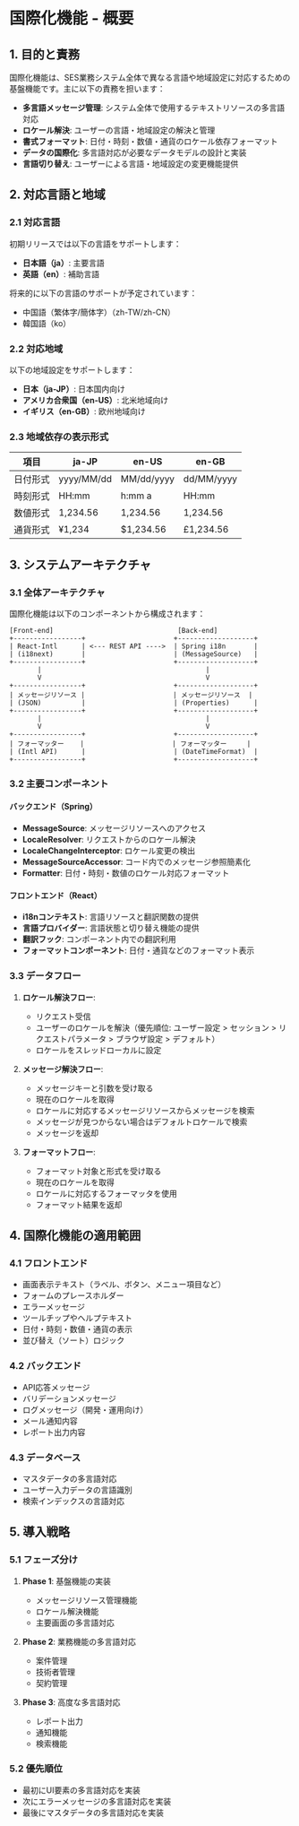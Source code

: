 # 国際化機能 - 概要

## 1. 目的と責務

国際化機能は、SES業務システム全体で異なる言語や地域設定に対応するための基盤機能です。主に以下の責務を担います：

- **多言語メッセージ管理**: システム全体で使用するテキストリソースの多言語対応
- **ロケール解決**: ユーザーの言語・地域設定の解決と管理
- **書式フォーマット**: 日付・時刻・数値・通貨のロケール依存フォーマット
- **データの国際化**: 多言語対応が必要なデータモデルの設計と実装
- **言語切り替え**: ユーザーによる言語・地域設定の変更機能提供

## 2. 対応言語と地域

### 2.1 対応言語

初期リリースでは以下の言語をサポートします：

- **日本語（ja）**: 主要言語
- **英語（en）**: 補助言語

将来的に以下の言語のサポートが予定されています：

- 中国語（繁体字/簡体字）（zh-TW/zh-CN）
- 韓国語（ko）

### 2.2 対応地域

以下の地域設定をサポートします：

- **日本（ja-JP）**: 日本国内向け
- **アメリカ合衆国（en-US）**: 北米地域向け
- **イギリス（en-GB）**: 欧州地域向け

### 2.3 地域依存の表示形式

|項目|ja-JP|en-US|en-GB|
|---|---|---|---|
|日付形式|yyyy/MM/dd|MM/dd/yyyy|dd/MM/yyyy|
|時刻形式|HH:mm|h:mm a|HH:mm|
|数値形式|1,234.56|1,234.56|1,234.56|
|通貨形式|¥1,234|$1,234.56|£1,234.56|

## 3. システムアーキテクチャ

### 3.1 全体アーキテクチャ

国際化機能は以下のコンポーネントから構成されます：

```
[Front-end]                               [Back-end]
+-----------------+                      +-------------------+
| React-Intl      | <--- REST API ---->  | Spring i18n       |
| (i18next)       |                      | (MessageSource)   |
+-----------------+                      +-------------------+
       |                                         |
       V                                         V
+-----------------+                      +-------------------+
| メッセージリソース |                      | メッセージリソース  |
| (JSON)          |                      | (Properties)      |
+-----------------+                      +-------------------+
       |                                         |
       V                                         V
+-----------------+                      +-------------------+
| フォーマッター    |                      | フォーマッター     |
| (Intl API)      |                      | (DateTimeFormat)  |
+-----------------+                      +-------------------+
```

### 3.2 主要コンポーネント

#### バックエンド（Spring）
- **MessageSource**: メッセージリソースへのアクセス
- **LocaleResolver**: リクエストからのロケール解決
- **LocaleChangeInterceptor**: ロケール変更の検出
- **MessageSourceAccessor**: コード内でのメッセージ参照簡素化
- **Formatter**: 日付・時刻・数値のロケール対応フォーマット

#### フロントエンド（React）
- **i18nコンテキスト**: 言語リソースと翻訳関数の提供
- **言語プロバイダー**: 言語状態と切り替え機能の提供
- **翻訳フック**: コンポーネント内での翻訳利用
- **フォーマットコンポーネント**: 日付・通貨などのフォーマット表示

### 3.3 データフロー

1. **ロケール解決フロー**:
   - リクエスト受信
   - ユーザーのロケールを解決（優先順位: ユーザー設定 > セッション > リクエストパラメータ > ブラウザ設定 > デフォルト）
   - ロケールをスレッドローカルに設定

2. **メッセージ解決フロー**:
   - メッセージキーと引数を受け取る
   - 現在のロケールを取得
   - ロケールに対応するメッセージリソースからメッセージを検索
   - メッセージが見つからない場合はデフォルトロケールで検索
   - メッセージを返却

3. **フォーマットフロー**:
   - フォーマット対象と形式を受け取る
   - 現在のロケールを取得
   - ロケールに対応するフォーマッタを使用
   - フォーマット結果を返却

## 4. 国際化機能の適用範囲

### 4.1 フロントエンド

- 画面表示テキスト（ラベル、ボタン、メニュー項目など）
- フォームのプレースホルダー
- エラーメッセージ
- ツールチップやヘルプテキスト
- 日付・時刻・数値・通貨の表示
- 並び替え（ソート）ロジック

### 4.2 バックエンド

- API応答メッセージ
- バリデーションメッセージ
- ログメッセージ（開発・運用向け）
- メール通知内容
- レポート出力内容

### 4.3 データベース

- マスタデータの多言語対応
- ユーザー入力データの言語識別
- 検索インデックスの言語対応

## 5. 導入戦略

### 5.1 フェーズ分け

1. **Phase 1**: 基盤機能の実装
   - メッセージリソース管理機能
   - ロケール解決機能
   - 主要画面の多言語対応

2. **Phase 2**: 業務機能の多言語対応
   - 案件管理
   - 技術者管理
   - 契約管理

3. **Phase 3**: 高度な多言語対応
   - レポート出力
   - 通知機能
   - 検索機能

### 5.2 優先順位

- 最初にUI要素の多言語対応を実装
- 次にエラーメッセージの多言語対応を実装
- 最後にマスタデータの多言語対応を実装